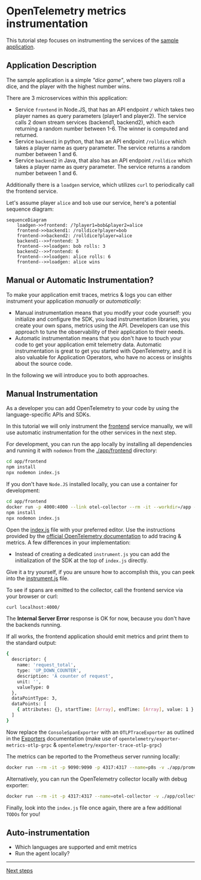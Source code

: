 # OpenTelemetry metrics instrumentation

This tutorial step focuses on instrumenting the services of the [sample application](./app).

## Application Description

The sample application is a simple _"dice game"_, where two players roll a
dice, and the player with the highest number wins.

There are 3 microservices within this application:

- Service `frontend` in Node.JS, that has an API endpoint `/` which takes two
  player names as query parameters (player1 and player2). The service calls 2
  down stream services (backend1, backend2), which each returning a random number
  between 1-6. The winner is computed and returned.
- Service `backend1` in python, that has an API endpoint `/rolldice` which takes
  a player name as query parameter. The service returns a random number between
  1 and 6.
- Service `backend2` in Java, that also has an API endpoint `/rolldice` which
  takes a player name as query parameter. The service returns a random number
  between 1 and 6.

Additionally there is a `loadgen` service, which utilizes `curl` to periodically
call the frontend service.

Let's assume player `alice` and `bob` use our service, here's a potential
sequence diagram:

```mermaid
sequenceDiagram
    loadgen->>frontend: /?player1=bob&player2=alice
    frontend->>backend1: /rolldice?player=bob
    frontend->>backend2: /rolldice?player=alice
    backend1-->>frontend: 3
    frontend-->>loadgen: bob rolls: 3
    backend2-->>frontend: 6
    frontend-->>loadgen: alice rolls: 6
    frontend-->>loadgen: alice wins
```

## Manual or Automatic Instrumentation?

To make your application emit traces, metrics & logs you can either instrument
your application _manually_ or _automatically_:

- Manual instrumentation means that you modify your code yourself: you initialize and
  configure the SDK, you load instrumentation libraries, you create your own spans,
  metrics using the API.
  Developers can use this approach to tune the observability of their application to
  their needs.
- Automatic instrumentation means that you don't have to touch your code to get your
  application emit telemetry data.
  Automatic instrumentation is great to get you started with OpenTelemetry, and it is
  also valuable for Application Operators, who have no access or insights about the
  source code.

In the following we will introduce you to both approaches.

## Manual Instrumentation

As a developer you can add OpenTelemetry to your code by using the
language-specific APIs and SDKs.

In this tutorial we will only instrument the [frontend](./app/frontend) service manually, we will use
automatic instrumentation for the other services in the next step.

For development, you can run the app locally by installing all dependencies
and running it with `nodemon` from the [./app/frontend](./app/frontend/) directory:

```bash
cd app/frontend
npm install
npx nodemon index.js
```

If you don't have `Node.JS` installed locally, you can use a container for development:

```bash
cd app/frontend
docker run -p 4000:4000 --link otel-collector --rm -it --workdir=/app -v ${PWD}:/app:z node:18-alpine /bin/sh
npm install
npx nodemon index.js
```

Open the [index.js](./app/frontend/index.js) file with your preferred editor.
Use the instructions provided by the
[official OpenTelemetry documentation](https://opentelemetry.io/docs/instrumentation/js/getting-started/nodejs/)
to add tracing & metrics. A few differences in your implementation:

- Instead of creating a dedicated `instrument.js` you can add the initialization of the SDK at the top of `index.js` directly.

Give it a try yourself, if you are unsure how to accomplish this, you can peek
into the [instrument.js](./app/frontend/instrument.js) file.

To see if spans are emitted to the collector, call the frontend service via your
browser or curl:

```bash
curl localhost:4000/
```

The **Internal Server Error** response is OK for now, because you don't have the backends
running.

If all works, the frontend application should emit metrics and print them to the standard output:
```bash
{
  descriptor: {
    name: 'request_total',
    type: 'UP_DOWN_COUNTER',
    description: 'A counter of request',
    unit: '',
    valueType: 0
  },
  dataPointType: 3,
  dataPoints: [
    { attributes: {}, startTime: [Array], endTime: [Array], value: 1 }
  ]
}
```

Now replace the `ConsoleSpanExporter` with an `OTLPTraceExporter` as outlined in the [Exporters](https://opentelemetry.io/docs/instrumentation/js/exporters/) documentation (make use of `opentelemetry/exporter-metrics-otlp-grpc` & `opentelemetry/exporter-trace-otlp-grpc`)

The metrics can be reported to the Prometheus server running locally:
```bash
docker run --rm -it -p 9090:9090 -p 4317:4317 --name=p8s -v ./app/prometheus-docker.yaml:/tmp/prometheus-docker.yaml prom/prometheus --config.file=/tmp/prometheus-docker.yaml --enable-feature=otlp-write-receiver
```

Alternatively, you can run the OpenTelemetry collector locally with debug exporter:
```bash
docker run --rm -it -p 4317:4317 --name=otel-collector -v ./app/collector-docker.yaml:/tmp/collector-docker.yaml ghcr.io/open-telemetry/opentelemetry-collector-releases/opentelemetry-collector:0.88.0 --config /tmp/collector-docker.yaml 
```

Finally, look into the `index.js` file once again, there are a few additional `TODOs` for you!

##  Auto-instrumentation

* Which languages are supported and emit metrics
* Run the agent locally?

---
[Next steps](./04-operator-introduction.md)
